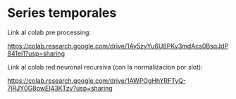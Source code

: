 # Series temporales

Link al colab pre processing:

https://colab.research.google.com/drive/1Ay5zyYu6U8PKv3mdAcs0BsqJdP841ei1?usp=sharing

Link al colab red neuronal recursiva (con la normalizacion por slot):

https://colab.research.google.com/drive/1AWPOgHhYRFTyQ-7jRJY0G8pwEI43KTzy?usp=sharing

